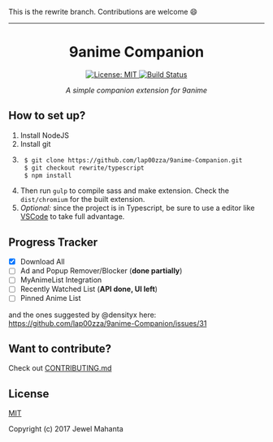 This is the rewrite branch. Contributions are welcome :smile:
<hr>
<h1 align="center">
  9anime Companion
</h1>
<p align="center">
    <a href="https://github.com/lap00zza/9anime-Companion/blob/master/LICENSE">
        <img src="https://img.shields.io/badge/License-MIT-yellow.svg" alt="License: MIT">
    </a>
    <a href="https://travis-ci.org/lap00zza/9anime-Companion">
        <img src="https://travis-ci.org/lap00zza/9anime-Companion.svg?branch=rewrite%2Ftypescript" alt="Build Status">
    </a>
</p>
<p align="center"><em>A simple companion extension for 9anime</em></p>

## How to set up?
1. Install NodeJS
2. Install git
3. ```bash
    $ git clone https://github.com/lap00zza/9anime-Companion.git
    $ git checkout rewrite/typescript
    $ npm install
    ```
4. Then run `gulp` to compile sass and make extension. Check the `dist/chromium` for the built extension.
5. *Optional:* since the project is in Typescript, be sure to use a editor like [VSCode](https://code.visualstudio.com/) to take full advantage.

## Progress Tracker
- [x] Download All
- [ ] Ad and Popup Remover/Blocker (**done partially**)
- [ ] MyAnimeList Integration
- [ ] Recently Watched List (**API done, UI left**)
- [ ] Pinned Anime List

and the ones suggested by @densityx here: https://github.com/lap00zza/9anime-Companion/issues/31

## Want to contribute?
Check out [CONTRIBUTING.md](https://github.com/lap00zza/9anime-Companion/blob/rewrite/typescript/.github/CONTRIBUTING.md)

## License
[MIT](https://github.com/lap00zza/9anime-Companion/blob/rewrite/typescript/LICENSE)

Copyright (c) 2017 Jewel Mahanta

